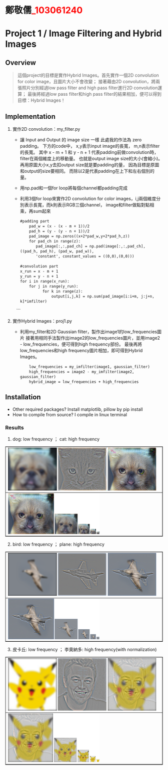 # 鄭敬儒<span style="color:red">_103061240</span>

# Project 1 / Image Filtering and Hybrid Images

## Overview
> 這個project的目標是實作Hybrid Images。首先實作一個2D convolution for color image，且圖片大小不會改變；
接著藉由2D convolution，將兩張照片分別經過low pass filter and high pass filter進行2D convolution運算；
最後將經過low pass filter和high pass filter的結果相加，便可以得到目標：Hybrid Images！


## Implementation
1. 實作2D convolution：my_filter.py
	* 讓 Input and Output 的 image size 一樣
	  此處我的作法為 zero padding。 下方的code中， x,y表示input image的長寬， m,n表示filter的長寬。
	  其中 x - m + 1 和 y - n + 1 代表padding前做convolution時，filter在兩個維度上的移動量。
	  也就是output image size的大小(會縮小)。 再用原圖大小x,y去扣output size就是要padding的量，
	  因為目標是原圖和output的size要相同。 而除以2是代表padding在上下和左右個別的量。
	  
	* 用np.pad和一個for loop將每個channel都padding完成
	
	* 利用3個for loop來實作2D convolution for color images，i,j兩個維度分別表示長寬，而k則表示RGB三個channel，
	  image和filter做點對點相乘，再sum起來
	
	  ```
	  #padding part
          pad_w = (x - (x - m + 1))/2
          pad_h = (y - (y - n + 1))/2
          pad_image = np.zeros((x+2*pad_w,y+2*pad_h,z))
          for pad_ch in range(z):
             pad_image[:,:,pad_ch] = np.pad(image[:,:,pad_ch], ((pad_h, pad_h), (pad_w, pad_w)), 
             'constant', constant_values = ((0,0),(0,0)))
	  
	  #convolution part
	  x_run = x - m + 1
	  y_run = y - n + 1
	  for i in range(x_run):
	      for j in range(y_run):
                for k in range(z):
                    output[i,j,k] = np.sum(pad_image[i:i+m, j:j+n, k]*imfilter)
          ```
	  

2. 實作Hybrid Images：proj1.py
	* 利用my_filter和2D Gaussian filter，製作出image1的low_frequencies圖片
	  接著用相同手法製作出image2的low_frequencies圖片，並用image2 - low_frequencies，便可得到high frequency部份。
	  最後再將low_frequencies和high frequency圖片相加，即可得到Hybrid Images。
	  
	  ```
          low_frequencies = my_imfilter(image1, gaussian_filter)
          high_frequencies = image2 - my_imfilter(image2, gaussian_filter)
          hybrid_image = low_frequencies + high_frequencies
	  ```
	 
## Installation
* Other required packages? 
    Install matplotlib, pillow by pip install
* How to compile from source?
    I compile in linux terminal

### Results
1. dog: low frequency ； cat: high frequency
<table border=1>
<tr>
<td>
<img src="low_frequencies_dog.png" width="32%"/>
<img src="high_frequencies_cat.png"  width="32%"/>
<img src="hybrid_image_DC.png" width="32%"/>
</td>
</tr>

<tr>
<td>
<img src="hybrid_image_scales_DC.png" width="60%"/>
</td>
</tr>

</table>

2. bird: low frequency ； plane: high frequency
<table border=1>
<tr>
<td>
<img src="low_frequencies_bird.png" width="32%"/>
<img src="high_frequencies_plane.png"  width="32%"/>
<img src="hybrid_image_DP.png" width="32%"/>
</td>
</tr>

<tr>
<td>
<img src="hybrid_image_scales_DP.png" width="60%"/>
</td>
</tr>

</table>

3. 皮卡丘: low frequency ； 李奧納多: high frequency(with normalization)
<table border=1>
<tr>
<td>
<img src="low_frequencies_pick.png" width="32%"/>
<img src="high_frequencies_lee.png"  width="32%"/>
<img src="hybrid_image_PL.png" width="32%"/>
</td>
</tr>

<tr>
<td>
<img src="hybrid_image_scales_PL.png" width="60%"/>
</td>
</tr>

</table>
